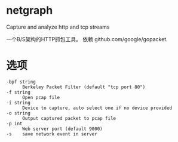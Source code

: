 # netgraph
Capture and analyze http and tcp streams

一个B/S架构的HTTP抓包工具。
依赖 github.com/google/gopacket.


# 选项
    -bpf string
          Berkeley Packet Filter (default "tcp port 80")
    -f string
          Open pcap file
    -i string
          Device to capture, auto select one if no device provided
    -o string
          Output captured packet to pcap file
    -p int
          Web server port (default 9000)
    -s    save network event in server